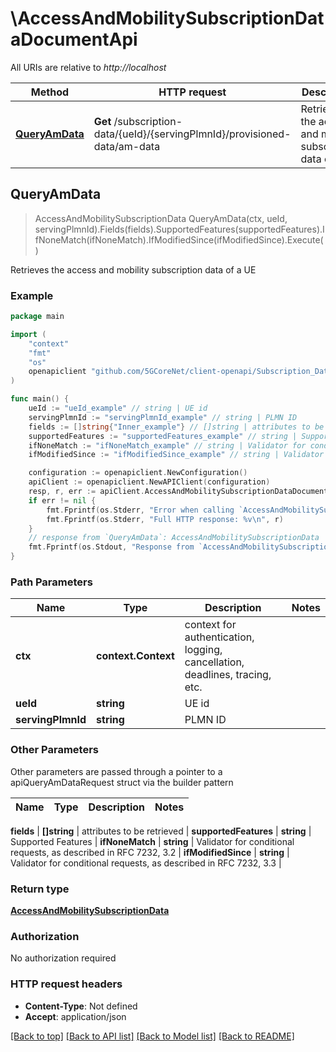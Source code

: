 # \AccessAndMobilitySubscriptionDataDocumentApi

All URIs are relative to *http://localhost*

Method | HTTP request | Description
------------- | ------------- | -------------
[**QueryAmData**](AccessAndMobilitySubscriptionDataDocumentApi.md#QueryAmData) | **Get** /subscription-data/{ueId}/{servingPlmnId}/provisioned-data/am-data | Retrieves the access and mobility subscription data of a UE



## QueryAmData

> AccessAndMobilitySubscriptionData QueryAmData(ctx, ueId, servingPlmnId).Fields(fields).SupportedFeatures(supportedFeatures).IfNoneMatch(ifNoneMatch).IfModifiedSince(ifModifiedSince).Execute()

Retrieves the access and mobility subscription data of a UE

### Example

```go
package main

import (
    "context"
    "fmt"
    "os"
    openapiclient "github.com/5GCoreNet/client-openapi/Subscription_Data"
)

func main() {
    ueId := "ueId_example" // string | UE id
    servingPlmnId := "servingPlmnId_example" // string | PLMN ID
    fields := []string{"Inner_example"} // []string | attributes to be retrieved (optional)
    supportedFeatures := "supportedFeatures_example" // string | Supported Features (optional)
    ifNoneMatch := "ifNoneMatch_example" // string | Validator for conditional requests, as described in RFC 7232, 3.2 (optional)
    ifModifiedSince := "ifModifiedSince_example" // string | Validator for conditional requests, as described in RFC 7232, 3.3 (optional)

    configuration := openapiclient.NewConfiguration()
    apiClient := openapiclient.NewAPIClient(configuration)
    resp, r, err := apiClient.AccessAndMobilitySubscriptionDataDocumentApi.QueryAmData(context.Background(), ueId, servingPlmnId).Fields(fields).SupportedFeatures(supportedFeatures).IfNoneMatch(ifNoneMatch).IfModifiedSince(ifModifiedSince).Execute()
    if err != nil {
        fmt.Fprintf(os.Stderr, "Error when calling `AccessAndMobilitySubscriptionDataDocumentApi.QueryAmData``: %v\n", err)
        fmt.Fprintf(os.Stderr, "Full HTTP response: %v\n", r)
    }
    // response from `QueryAmData`: AccessAndMobilitySubscriptionData
    fmt.Fprintf(os.Stdout, "Response from `AccessAndMobilitySubscriptionDataDocumentApi.QueryAmData`: %v\n", resp)
}
```

### Path Parameters


Name | Type | Description  | Notes
------------- | ------------- | ------------- | -------------
**ctx** | **context.Context** | context for authentication, logging, cancellation, deadlines, tracing, etc.
**ueId** | **string** | UE id | 
**servingPlmnId** | **string** | PLMN ID | 

### Other Parameters

Other parameters are passed through a pointer to a apiQueryAmDataRequest struct via the builder pattern


Name | Type | Description  | Notes
------------- | ------------- | ------------- | -------------


 **fields** | **[]string** | attributes to be retrieved | 
 **supportedFeatures** | **string** | Supported Features | 
 **ifNoneMatch** | **string** | Validator for conditional requests, as described in RFC 7232, 3.2 | 
 **ifModifiedSince** | **string** | Validator for conditional requests, as described in RFC 7232, 3.3 | 

### Return type

[**AccessAndMobilitySubscriptionData**](AccessAndMobilitySubscriptionData.md)

### Authorization

No authorization required

### HTTP request headers

- **Content-Type**: Not defined
- **Accept**: application/json

[[Back to top]](#) [[Back to API list]](../README.md#documentation-for-api-endpoints)
[[Back to Model list]](../README.md#documentation-for-models)
[[Back to README]](../README.md)

